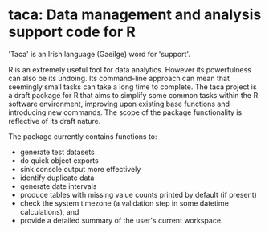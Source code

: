 # taca: Data management and analysis support code for R

'Taca' is an Irish language (Gaeilge) word for 'support'.

R is an extremely useful tool for data analytics. However its powerfulness can also be its undoing. Its command-line approach can mean that seemingly small tasks can take a long time to complete.
The taca project is a draft package for R that aims to simplify some common tasks within the R software environment, improving upon existing base functions and introducing new commands. The scope of the package functionality is reflective of its draft nature.

The package currently contains functions to:

- generate test datasets
- do quick object exports
- sink console output more effectively
- identify duplicate data
- generate date intervals
- produce tables with missing value counts printed by default (if present)
- check the system timezone (a validation step in some datetime calculations), and
- provide a detailed summary of the user's current workspace.
